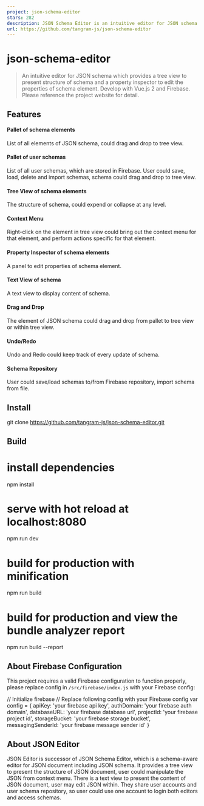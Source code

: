 ```yaml
---
project: json-schema-editor
stars: 282
description: JSON Schema Editor is an intuitive editor for JSON schema. It provides a tree view to present the structure of schema, and a property inspector to edit the properties of schema element. Develop with Vue.js 2 and Firebase.
url: https://github.com/tangram-js/json-schema-editor
---
```


json-schema-editor
==================

> An intuitive editor for JSON schema which provides a tree view to present structure of schema and a property inspector to edit the properties of schema element. Develop with Vue.js 2 and Firebase. Please reference the project website for detail.

Features
--------

#### Pallet of schema elements

List of all elements of JSON schema, could drag and drop to tree view.

#### Pallet of user schemas

List of all user schemas, which are stored in Firebase. User could save, load, delete and import schemas, schema could drag and drop to tree view.

#### Tree View of schema elements

The structure of schema, could expend or collapse at any level.

#### Context Menu

Right-click on the element in tree view could bring out the context menu for that element, and perform actions specific for that element.

#### Property Inspector of schema elements

A panel to edit properties of schema element.

#### Text View of schema

A text view to display content of schema.

#### Drag and Drop

The element of JSON schema could drag and drop from pallet to tree view or within tree view.

#### Undo/Redo

Undo and Redo could keep track of every update of schema.

#### Schema Repository

User could save/load schemas to/from Firebase repository, import schema from file.

Install
-------

git clone https://github.com/tangram-js/json-schema-editor.git

Build
-----

# install dependencies
npm install

# serve with hot reload at localhost:8080
npm run dev

# build for production with minification
npm run build

# build for production and view the bundle analyzer report
npm run build --report

About Firebase Configuration
----------------------------

This project requires a valid Firebase configuration to function properly, please replace config in `/src/firebase/index.js` with your Firebase config:

// Initialize firebase
// Replace following config with your Firebase config
var config \= {
  apiKey: 'your firebase api key',
  authDomain: 'your firebase auth domain',
  databaseURL: 'your firebase database url',
  projectId: 'your firebase project id',
  storageBucket: 'your firebase storage bucket',
  messagingSenderId: 'your firebase message sender id'
}

About JSON Editor
-----------------

JSON Editor is successor of JSON Schema Editor, which is a schema-aware editor for JSON document including JSON schema. It provides a tree view to present the structure of JSON document, user could manipulate the JSON from context menu. There is a text view to present the content of JSON document, user may edit JSON within. They share user accounts and user schema repository, so user could use one account to login both editors and access schemas.
